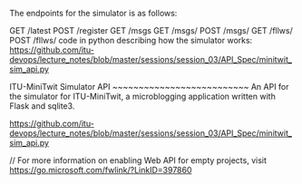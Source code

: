 The endpoints for the simulator is as follows:

 GET /latest
 POST /register
 GET /msgs
 GET /msgs/<username>
 POST /msgs/<username>
 GET /fllws/<username>
 POST /fllws/<username>
code in python describing how the simulator works: https://github.com/itu-devops/lecture_notes/blob/master/sessions/session_03/API_Spec/minitwit_sim_api.py


 ITU-MiniTwit Simulator API
    ~~~~~~~~~~~~~~~~~~~~~~~~~~
    An API for the simulator for ITU-MiniTwit, a microblogging application
    written with Flask and sqlite3.

https://github.com/itu-devops/lecture_notes/blob/master/sessions/session_03/API_Spec/minitwit_sim_api.py


// For more information on enabling Web API for empty projects, visit https://go.microsoft.com/fwlink/?LinkID=397860
